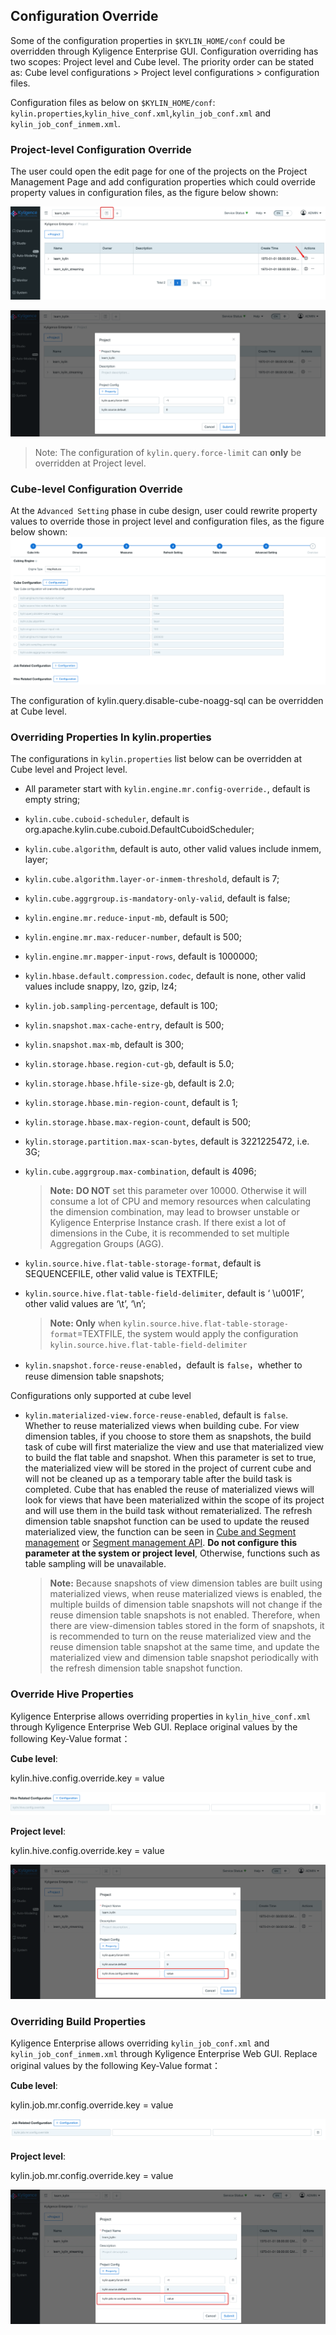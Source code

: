 ## Configuration Override

Some of the configuration properties in `$KYLIN_HOME/conf` could be overridden through Kyligence Enterprise GUI. Configuration overriding has two scopes: Project level and Cube level. The priority order can be stated as: Cube level configurations > Project level configurations > configuration files.  

Configuration files as below on ``$KYLIN_HOME/conf``:
``kylin.properties``,``kylin_hive_conf.xml``,``kylin_job_conf.xml`` and ``kylin_job_conf_inmem.xml``.

### Project-level Configuration Override

The user could open the edit page for one of the projects on the Project Management Page and add configuration properties which could override property values in configuration files, as the figure below shown:

![Project Settings](images/override_project_1.en.png)

![Override Configurations](images/override_project_2.en.png)

> Note: The configuration of ``kylin.query.force-limit`` can **only** be overridden at Project level.

### Cube-level Configuration Override

At the `Advanced Setting` phase in cube design, user could rewrite property values to override those in project level and configuration files, as the figure below shown: ![Cube Configurations](images/override_cube.en.png)

The configuration of kylin.query.disable-cube-noagg-sql can be overridden at Cube level.

### Overriding Properties In kylin.properties

The configurations in ``kylin.properties`` list below can be overridden at Cube level and Project level.

- All parameter start with `kylin.engine.mr.config-override.`, default is empty string;

- `kylin.cube.cuboid-scheduler`, default is org.apache.kylin.cube.cuboid.DefaultCuboidScheduler;

- `kylin.cube.algorithm`, default is auto, other valid values include inmem, layer;

- `kylin.cube.algorithm.layer-or-inmem-threshold`, default is 7;

- `kylin.cube.aggrgroup.is-mandatory-only-valid`, default is false;

- `kylin.engine.mr.reduce-input-mb`, default is 500;

- `kylin.engine.mr.max-reducer-number`, default is 500;

- `kylin.engine.mr.mapper-input-rows`, default is 1000000;

- `kylin.hbase.default.compression.codec`, default is none, other valid values include snappy, lzo, gzip, lz4;

- `kylin.job.sampling-percentage`, default is 100;

- `kylin.snapshot.max-cache-entry`, default is 500;

- `kylin.snapshot.max-mb`, default is 300;

- `kylin.storage.hbase.region-cut-gb`, default is 5.0;

- `kylin.storage.hbase.hfile-size-gb`, default is 2.0;

- `kylin.storage.hbase.min-region-count`, default is 1;

- `kylin.storage.hbase.max-region-count`, default is 500;

- `kylin.storage.partition.max-scan-bytes`, default is 3221225472, i.e. 3G;

- `kylin.cube.aggrgroup.max-combination`, default is 4096;

  > **Note:** **DO NOT** set this parameter over 10000. Otherwise it will consume a lot of CPU and memory resources when calculating the dimension combination, may lead to browser unstable or Kyligence Enterprise Instance crash. If there exist a lot of dimensions in the Cube, it is recommended to set multiple Aggregation Groups (AGG).

- `kylin.source.hive.flat-table-storage-format`, default is SEQUENCEFILE, other valid value is TEXTFILE;

- `kylin.source.hive.flat-table-field-delimiter`, default is ‘ \u001F’, other valid values are ‘\t’, ‘\n’;

  > **Note: Only** when `kylin.source.hive.flat-table-storage-format`=TEXTFILE, the system would apply the configuration  `kylin.source.hive.flat-table-field-delimiter`


- `kylin.snapshot.force-reuse-enabled`，default is `false`，whether to reuse dimension table snapshots;

Configurations only supported at cube level

- `kylin.materialized-view.force-reuse-enabled`, default is `false`. Whether to reuse materialized views when building cube. For view dimension tables, if you choose to store them as snapshots, the build task of cube will first materialize the view and use that materialized view to build the flat table and snapshot. When this parameter is set to true, the materialized view will be stored in the project of current cube and will not be cleaned up as a temporary table after the build task is completed. Cube that has enabled the reuse of materialized views will look for views that have been materialized within the scope of its project and will use them in the build task without rematerialized. The refresh dimension table snapshot function can be used to update the reused materialized view, the function can be seen in [Cube and Segment management](../../model/segment_manage.en.md) or [Segment management API](../../rest/segment_manage_api.en.md). **Do not configure this parameter at the system or project level**, Otherwise, functions such as table sampling will be unavailable.

  > **Note:** Because snapshots of view dimension tables are built using materialized views, when reuse materialized views is enabled, the multiple builds of dimension table snapshots will not change if the reuse dimension table snapshots is not enabled. Therefore, when there are view-dimension tables stored in the form of snapshots, it is recommended to turn on the reuse materialized view and the reuse dimension table snapshot at the same time, and update the materialized view and dimension table snapshot periodically with the refresh dimension table snapshot function.

### Override Hive Properties 

Kyligence Enterprise allows overriding properties in `kylin_hive_conf.xml` through Kyligence Enterprise Web GUI. Replace original values by the following Key-Value format：

**Cube level**:

kylin.hive.config.override.key = value

![Override Hive Configurations in Cube Level](images/override_hive.en.png)

**Project level**:

kylin.hive.config.override.key = value

![Override Hive Configurations in Project Level](images/override_hive_project.en.png)

### Overriding Build Properties

Kyligence Enterprise allows overriding ``kylin_job_conf.xml`` and ``kylin_job_conf_inmem.xml`` through Kyligence Enterprise Web GUI. Replace original values by the following Key-Value format：

**Cube level**:

kylin.job.mr.config.override.key = value

![Override Build Configurations in Cube Level](images/override_job.en.png)

**Project level**:

kylin.job.mr.config.override.key = value

![Override Build Configurations in Project Level](images/override_job_project.en.png)

